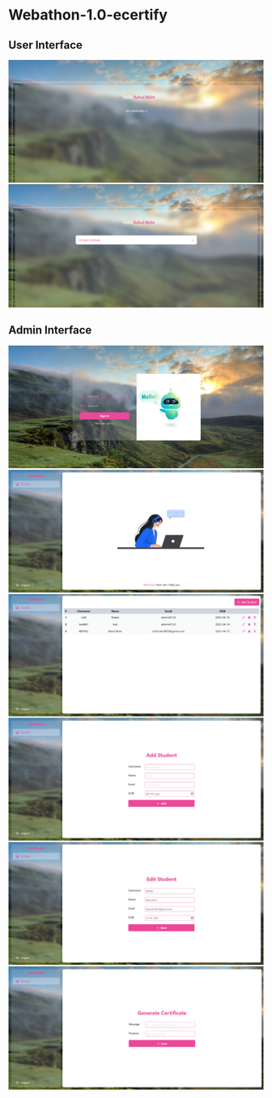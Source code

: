 # Webathon-1.0-ecertify

## User Interface
![](screenshots/1.png )
![](screenshots/8.png )

## Admin Interface
![](screenshots/2.png )
![](screenshots/3.png )
![](screenshots/4.png )
![](screenshots/5.png )
![](screenshots/6.png )
![](screenshots/7.png )
